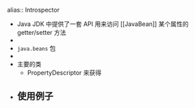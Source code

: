 alias:: Introspector

- Java JDK 中提供了一套 API 用来访问 [[JavaBean]] 某个属性的 getter/setter 方法
-
- `java.beans` 包
-
- 主要的类
	- PropertyDescriptor 来获得
- 使用例子
	-
